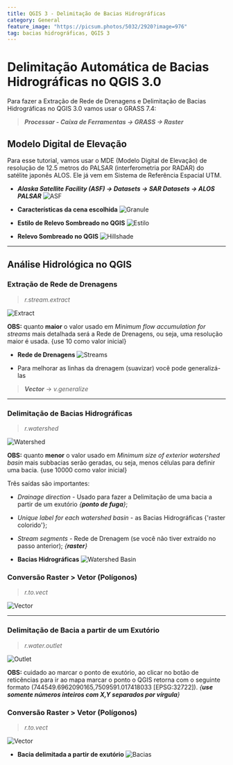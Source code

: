 ```yaml
---
title: QGIS 3 - Delimitação de Bacias Hidrográficas
category: General
feature_image: "https://picsum.photos/5032/2920?image=976"
tag: bacias hidrográficas, QGIS 3
---
```

# Delimitação Automática de Bacias Hidrográficas no QGIS 3.0
Para fazer a Extração de Rede de Drenagens e Delimitação de Bacias Hidrográficas no QGIS 3.0 vamos usar o GRASS 7.4:
> ***Processar - Caixa de Ferramentas -> GRASS -> Raster***

## Modelo Digital de Elevação
Para esse tutorial, vamos usar o MDE (Modelo Digital de Elevação) de resolução de 12.5 metros do PALSAR (interferometria por RADAR) do satélite japonês ALOS. Ele já vem em Sistema de Referência Espacial UTM.

- ***Alaska Satellite Facility (ASF) -> Datasets -> SAR Datasets -> ALOS PALSAR***
![ASF](https://github.com/geosaber/r4geo/raw/gh-pages/img/ALOS_PALSAR_ASF.png)

- **Características da cena escolhida**
![Granule](https://github.com/geosaber/r4geo/raw/gh-pages/img/ALOS_PALSAR.png)

- **Estilo de Relevo Sombreado no QGIS**
![Estilo](https://github.com/geosaber/r4geo/raw/gh-pages/img/ALOS_Estilo.png)

- **Relevo Sombreado no QGIS**
![Hillshade](https://github.com/geosaber/r4geo/raw/gh-pages/img/ALOS_Hillshade.png)

---

## Análise Hidrológica no QGIS

### Extração de Rede de Drenagens
> *r.stream.extract*

![Extract](https://github.com/geosaber/r4geo/raw/gh-pages/img/ALOS_r_stream.extract.png)

**OBS:** quanto **maior** o valor usado em *Minimum flow accumulation for streams* mais detalhada será a Rede de Drenagens, ou seja, uma resolução maior é usada. {use 10 como valor inicial}

- **Rede de Drenagens**
![Streams](https://github.com/geosaber/r4geo/raw/gh-pages/img/ALOS_unique_stream.png)

- Para melhorar as linhas da drenagem (suavizar) você pode generalizá-las
> ***Vector*** -> *v.generalize*  

---

### Delimitação de Bacias Hidrográficas
> *r.watershed*

![Watershed](https://github.com/geosaber/r4geo/raw/gh-pages/img/ALOS_r_watershed.png)

**OBS:** quanto **menor** o valor usado em *Minimum size of exterior watershed basin* mais subbacias serão geradas, ou seja, menos células para definir uma bacia. {use 10000 como valor inicial}

Três saídas são importantes:
- *Drainage direction* - Usado para fazer a Delimitação de uma bacia a partir de um exutório *{**ponto de fuga**}*;
- *Unique label for each watershed basin* - as Bacias Hidrográficas {'raster colorido'};
- *Stream segments* - Rede de Drenagem (se você não tiver extraído no passo anterior); *{**raster**}*

- **Bacias Hidrográficas**
![Watershed Basin](https://github.com/geosaber/r4geo/raw/gh-pages/img/ALOS_watershed_basin.png)

### Conversão Raster > Vetor (Polígonos)
> *r.to.vect*

![Vector](https://github.com/geosaber/r4geo/raw/gh-pages/img/ALOS_r_to_vect_watershed_basin.png)

---

### Delimitação de Bacia a partir de um Exutório
> *r.water.outlet*

![Outlet](https://github.com/geosaber/r4geo/raw/gh-pages/img/ALOS_r_water_outlet.png)

**OBS:** cuidado ao marcar o ponto de exutório, ao clicar no botão de reticências para ir ao mapa marcar o ponto o QGIS retorna com o seguinte formato (744549.6962090165,7509591.017418033 [EPSG:32722]). *{**use somente números inteiros com X,Y separados por vírgula**}*

### Conversão Raster > Vetor (Polígonos)
> *r.to.vect*

![Vector](https://github.com/geosaber/r4geo/raw/gh-pages/img/ALOS_r_to_vect_basin.png)

- **Bacia delimitada a partir de exutório**
![Bacias](https://github.com/geosaber/r4geo/raw/gh-pages/img/ALOS_basin_outlet.png)
